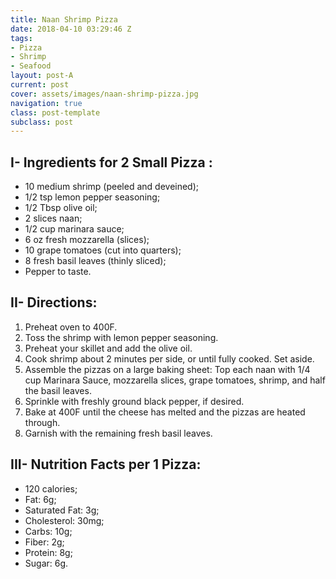 ```yaml
---
title: Naan Shrimp Pizza
date: 2018-04-10 03:29:46 Z
tags:
- Pizza
- Shrimp
- Seafood
layout: post-A
current: post
cover: assets/images/naan-shrimp-pizza.jpg
navigation: true
class: post-template
subclass: post
---
```


## I- Ingredients for 2 Small Pizza :

* 10 medium shrimp (peeled and deveined);
* 1/2 tsp lemon pepper seasoning;
* 1/2 Tbsp olive oil;
* 2 slices naan;
* 1/2 cup marinara sauce;
* 6 oz fresh mozzarella (slices);
* 10 grape tomatoes (cut into quarters);
* 8 fresh basil leaves (thinly sliced);
* Pepper to taste.

## II- Directions:

1. Preheat oven to 400F.
1. Toss the shrimp with lemon pepper seasoning.
1. Preheat your skillet and add the olive oil.
1. Cook shrimp about 2 minutes per side, or until fully cooked. Set aside.
1. Assemble the pizzas on a large baking sheet: Top each naan with 1/4 cup Marinara Sauce, mozzarella slices, grape tomatoes, shrimp, and half the basil leaves.
1. Sprinkle with freshly ground black pepper, if desired.
1. Bake at 400F until the cheese has melted and the pizzas are heated through.
1. Garnish with the remaining fresh basil leaves.

## III- Nutrition Facts per 1 Pizza:

* 120 calories;
* Fat: 6g;
* Saturated Fat: 3g;
* Cholesterol: 30mg;
* Carbs: 10g;
* Fiber: 2g;
* Protein: 8g;
* Sugar: 6g.